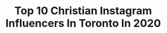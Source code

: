 ---
title: Top 10 Christian Instagram Influencers In Toronto In 2020
description: Identify the most popular Instagram accounts on inBeat.
platform: Instagram
profiles:
  - username: "kisungkoh"
    fullname: >-
      kisung Koh
    location: "Canada"
    followers: 11904
    engagement: 436
    commentsToLikes: 0.017383
    avatar: "https://scontent-ams4-1.cdninstagram.com/v/t51.2885-19/s320x320/31198311_826032500916567_3688072654545223680_n.jpg?_nc_ht=scontent-ams4-1.cdninstagram.com&_nc_ohc=SQH30UefxooAX8fr7EP&oh=70ad6cb1fe6f9a0cdf1b66a7f6507cb4&oe=5EB323EE"
    verified: false
    hashtags: "#longlivethepolartreasure, #thinkspacegallery, #magicwizards, #owl"
  - username: "tareacampbell"
    fullname: >-
      tareacampbell
    location: "Canada"
    followers: 8517
    engagement: 909
    commentsToLikes: 0.024311
    avatar: "https://scontent-ams4-1.cdninstagram.com/v/t51.2885-19/11850222_1068154889875070_1301142496_a.jpg?_nc_ht=scontent-ams4-1.cdninstagram.com&_nc_ohc=m5Z3sZSul24AX-FYK44&oh=3276da0fa0327efe4317fc547538f3af&oe=5EB71A8B"
    verified: false
    hashtags: "#backtowork, #bigsis, #musicaltheater, #angelica"
  - username: "annamayday"
    fullname: >-
      Anna May Henry
    location: "Canada"
    followers: 10639
    engagement: 776
    commentsToLikes: 0.022688
    avatar: "https://scontent-amt2-1.cdninstagram.com/v/t51.2885-19/s320x320/51439658_480582892477232_2748080866671460352_n.jpg?_nc_ht=scontent-amt2-1.cdninstagram.com&_nc_ohc=0ppm3_IkoxUAX-v54q8&oh=71c71dafa9138b33632562e847af275f&oe=5EB33F20"
    verified: false
    hashtags: "#wip, #nolettuce, #loveinthetimeofcorona, #treasure"
  - username: "afiya.francisco"
    fullname: >-
      Style Advisor | Everyday Looks
    location: "Canada"
    followers: 10558
    engagement: 202
    commentsToLikes: 0.118373
    avatar: "https://scontent-ams4-1.cdninstagram.com/v/t51.2885-19/s320x320/82107054_621594578413787_1675198216519286784_n.jpg?_nc_ht=scontent-ams4-1.cdninstagram.com&_nc_ohc=bqY7AfKUzywAX9-yi5F&oh=8fa5188a3fbcf980a8fd2102f723f04c&oe=5EB3C0DE"
    verified: false
    hashtags: "#carryonluggage, #iwd2020, #womenofworthcan, #womenofworth"
  - username: "goaliedance"
    fullname: >-
      
    location: "Canada"
    followers: 5928
    engagement: 1640
    commentsToLikes: 0.006802
    avatar: "https://scontent-ams4-1.cdninstagram.com/v/t51.2885-19/s320x320/50247588_281720649176190_366300898634235904_n.jpg?_nc_ht=scontent-ams4-1.cdninstagram.com&_nc_ohc=3Ek4QDb__zMAX-uMttc&oh=b2b0eaff295ff775340362557b1bd6ec&oe=5E88014D"
    verified: false
    hashtags: "#mapleleafs, #brkin, #victoria, #torontomarlies"
  - username: "curtismason"
    fullname: >-
      Curtis Mason
    location: "Canada"
    followers: 6005
    engagement: 1648
    commentsToLikes: 0.034934
    avatar: "https://scontent-lhr8-1.cdninstagram.com/v/t51.2885-19/s320x320/51361542_254126062194102_8895283337699000320_n.jpg?_nc_ht=scontent-lhr8-1.cdninstagram.com&_nc_ohc=b6B8-XUtjTUAX8zNPpL&oh=6d827830068231bf404eb8ce222da739&oe=5EB98EEF"
    verified: false
    hashtags: ""
  - username: "life.with.char"
    fullname: >-
      Julie
    location: "Canada"
    followers: 11165
    engagement: 365
    commentsToLikes: 0.384270
    avatar: "https://scontent-lhr8-1.cdninstagram.com/v/t51.2885-19/s320x320/87205124_190975702219021_209448388041637888_n.jpg?_nc_ht=scontent-lhr8-1.cdninstagram.com&_nc_ohc=T8hDi5qTkuEAX_na0TL&oh=cdb2c96a0b6fd6c14e7a31685a577d3d&oe=5EB8E018"
    verified: false
    hashtags: "#livingroom, #charminenjoythego, #godstiming, #ultrasoft"
  - username: "christianzanephotography"
    fullname: >-
      Christian Zane Clado
    location: "Canada"
    followers: 2303
    engagement: 2318
    commentsToLikes: 0.341578
    avatar: "https://scontent-ams4-1.cdninstagram.com/v/t51.2885-19/s320x320/83762482_214701102906808_6389507565042008064_n.jpg?_nc_ht=scontent-ams4-1.cdninstagram.com&_nc_ohc=nbWagppqkcEAX8JnrEu&oh=773f318fbe407a64e77dabfc3efe3950&oe=5EB929AB"
    verified: false
    hashtags: "#vancitylife, #discoverla, #womenportrait, #vancitywears"
  - username: "artofalan"
    fullname: >-
      Alan Stewart
    location: "Canada"
    followers: 67805
    engagement: 455
    commentsToLikes: 0.019905
    avatar: "https://scontent-lhr8-1.cdninstagram.com/v/t51.2885-19/s320x320/50527499_303064797230678_5261593786688995328_n.jpg?_nc_ht=scontent-lhr8-1.cdninstagram.com&_nc_ohc=yFexJtXACBcAX9vGURI&oh=2dca06fdcc38e7385860d3371017e7e1&oe=5EBA9CB4"
    verified: false
    hashtags: "#art, #mario, #pencildrawing, #sketchbook"
  - username: "christiandawdesign"
    fullname: >-
      Christian Daw
    location: "Canada"
    followers: 256915
    engagement: 540
    commentsToLikes: 0.024863
    avatar: "https://scontent-lht6-1.cdninstagram.com/v/t51.2885-19/s320x320/24327835_134005600644909_2097165919989006336_n.jpg?_nc_ht=scontent-lht6-1.cdninstagram.com&_nc_ohc=PAlaUwhLVT4AX_bqJHc&oh=d8c601ffc952f5cad0f3de494a61faa4&oe=5EBC9E75"
    verified: false
    hashtags: "#freshsnow, #summerhouse, #springbreak2020, #housetour"
---